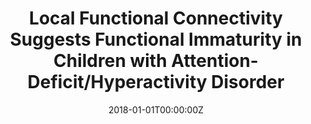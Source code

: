 ---
title: "Local Functional Connectivity Suggests Functional Immaturity in Children with Attention-Deficit/Hyperactivity Disorder"
authors:
- Luis Marcos Vidal
- Magdalena Martínez García
- Clara Pretus
- David García García
- Kenia Martinez
- Joost Janssen
- Óscar Vilarroya
- Francisco X. Castellanos
- Manuel Desco
- Jorge Sepulcre
- Susana Carmona
date: "2018-01-01T00:00:00Z"
doi: ""
publishDate: "2018-01-01T00:00:00Z"
publication_types: ["2"]
publication: "In *Human Brain Mapping*"
tags:
- Others
featured: false
links:
- name: Link
  url: https://pubmed.ncbi.nlm.nih.gov/29473262/
---